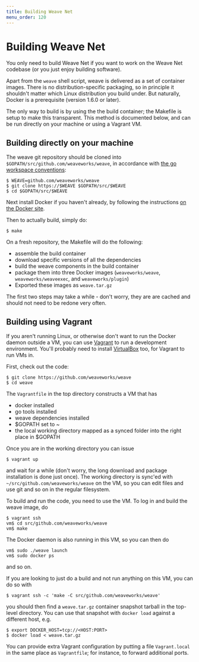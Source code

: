 ```yaml
---
title: Building Weave Net
menu_order: 120
---
```


# Building Weave Net

You only need to build Weave Net if you want to work on the Weave Net codebase
(or you just enjoy building software).

Apart from the `weave` shell script, weave is delivered as a set of
container images.  There is no distribution-specific packaging, so in
principle it shouldn't matter which Linux distribution you build
under.  But naturally, Docker is a prerequisite (version 1.6.0 or
later).

The only way to build is by using the the build container; the
Makefile is setup to make this transparent.  This method is
documented below, and can be run directly on your machine or using
a Vagrant VM.

## <a name="ubuntu"></a>Building directly on your machine

The weave git repository should be cloned into
`$GOPATH/src/github.com/weaveworks/weave`, in accordance with [the go
workspace conventions](https://golang.org/doc/code.html#Workspaces):

```
$ WEAVE=github.com/weaveworks/weave
$ git clone https://$WEAVE $GOPATH/src/$WEAVE
$ cd $GOPATH/src/$WEAVE
```

Next install Docker if you haven't already, by following the instructions
[on the Docker site](https://docs.docker.com/installation/ubuntulinux/).

Then to actually build, simply do:

```
$ make
```

On a fresh repository, the Makefile will do the following:
- assemble the build container
- download specific versions of all the dependencies
- build the weave components in the build container
- package them into three Docker images (`weaveworks/weave`,
`weaveworks/weaveexec`, and `weaveworks/plugin`)
- Exported these images as `weave.tar.gz`

The first two steps may take a while - don't worry, they are
are cached and should not need to be redone very often.

## <a name="vagrant"></a>Building using Vagrant

If you aren't running Linux, or otherwise don't want to run the Docker
daemon outside a VM, you can use
[Vagrant](https://www.vagrantup.com/downloads.html) to run a
development environment. You'll probably need to install
[VirtualBox](https://www.virtualbox.org/wiki/Downloads) too, for
Vagrant to run VMs in.

First, check out the code:

```
$ git clone https://github.com/weaveworks/weave
$ cd weave
```

The `Vagrantfile` in the top directory constructs a VM that has

 * docker installed
 * go tools installed
 * weave dependencies installed
 * $GOPATH set to ~
 * the local working directory mapped as a synced folder into the
   right place in $GOPATH

Once you are in the working directory you can issue

```
$ vagrant up
```

and wait for a while (don't worry, the long download and package
installation is done just once). The working directory is sync'ed with
`~/src/github.com/weaveworks/weave` on the VM, so you can edit files and
use git and so on in the regular filesystem.

To build and run the code, you need to use the VM. To log in and build
the weave image, do

```
$ vagrant ssh
vm$ cd src/github.com/weaveworks/weave
vm$ make
```

The Docker daemon is also running in this VM, so you can then do

```
vm$ sudo ./weave launch
vm$ sudo docker ps
```

and so on.

If you are looking to just do a build and not run anything on this VM,
you can do so with

```
$ vagrant ssh -c 'make -C src/github.com/weaveworks/weave'
```

you should then find a `weave.tar.gz` container snapshot tarball in the
top-level directory. You can use that snapshot with `docker load`
against a different host, e.g.

```
$ export DOCKER_HOST=tcp://<HOST:PORT>
$ docker load < weave.tar.gz
```

You can provide extra Vagrant configuration by putting a file
`Vagrant.local` in the same place as `Vagrantfile`; for instance, to
forward additional ports.
